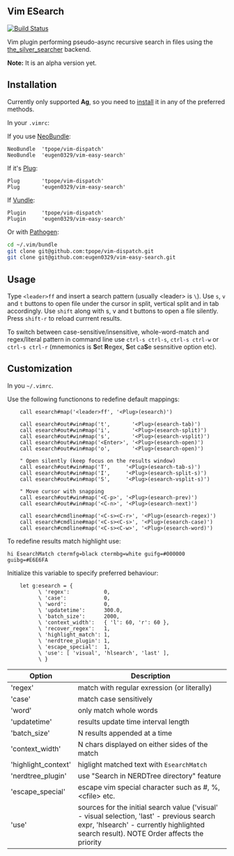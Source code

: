 ## Vim ESearch

[![Build Status](https://travis-ci.org/eugen0329/vim-esearch.svg?branch=master)](https://travis-ci.org/eugen0329/vim-esearch)

Vim plugin performing pseudo-async recursive search in files using the
[the_silver_searcher](https://github.com/ggreer/the_silver_searcher#readme) backend.

**Note:** It is an alpha version yet.


## Installation
Currently only supported **Ag**, so you need to
[install](https://github.com/ggreer/the_silver_searcher#installing)
it in any of the preferred methods.

In your `.vimrc`:

If you use [NeoBundle](https://github.com/Shougo/neobundle.vim#readme):
```vim
NeoBundle  'tpope/vim-dispatch'
NeoBundle  'eugen0329/vim-easy-search'
```

If it's [Plug](https://github.com/junegunn/vim-plug#readme):

```vim
Plug       'tpope/vim-dispatch'
Plug       'eugen0329/vim-easy-search'
```

If [Vundle](https://github.com/junegunn/vim-plug#readme):

```vim
Plugin     'tpope/vim-dispatch'
Plugin     'eugen0329/vim-easy-search'
```

Or with [Pathogen](https://github.com/tpope/vim-pathogen#readme):

```bash
cd ~/.vim/bundle
git clone git@github.com:tpope/vim-dispatch.git
git clone git@github.com:eugen0329/vim-easy-search.git
```

## Usage

Type `<leader>ff` and insert a search pattern (usually \<leader\> is `\`). Use `s`, `v` and `t` 
buttons to open file under the cursor in split, vertical split and in tab accordingly. Use `shift`
along with s, v and t buttons to open a file silently. Press `shift-r` to reload
currrent results.

To switch between case-sensitive/insensitive, whole-word-match and regex/literal pattern in command
line use `ctrl-s ctrl-s`, `ctrl-s ctrl-w` or `ctrl-s ctrl-r` (mnemonics is **S**et **R**egex,
**S**et ca**S**e sesnsitive option etc).

## Customization

In you `~/.vimrc`.

Use the following functionons to redefine default mappings:

```vim
    call esearch#map('<leader>ff', '<Plug>(esearch)')

    call esearch#out#win#map('t',       '<Plug>(esearch-tab)')
    call esearch#out#win#map('i',       '<Plug>(esearch-split)')
    call esearch#out#win#map('s',       '<Plug>(esearch-vsplit)')
    call esearch#out#win#map('<Enter>', '<Plug>(esearch-open)')
    call esearch#out#win#map('o',       '<Plug>(esearch-open)')

    " Open silently (keep focus on the results window)
    call esearch#out#win#map('T',     '<Plug>(esearch-tab-s)')
    call esearch#out#win#map('I',     '<Plug>(esearch-split-s)')
    call esearch#out#win#map('S',     '<Plug>(esearch-vsplit-s)')

    " Move cursor with snapping
    call esearch#out#win#map('<C-p>', '<Plug>(esearch-prev)')
    call esearch#out#win#map('<C-n>', '<Plug>(esearch-next)')

    call esearch#cmdline#map('<C-s><C-r>', '<Plug>(esearch-regex)')
    call esearch#cmdline#map('<C-s><C-s>', '<Plug>(esearch-case)')
    call esearch#cmdline#map('<C-s><C-w>', '<Plug>(esearch-word)')
```

To redefine results match highlight use:

```vim
hi EsearchMatch ctermfg=black ctermbg=white guifg=#000000 guibg=#E6E6FA
```

Initialize this variable to specify preferred behaviour:

```vim
    let g:esearch = {
          \ 'regex':           0,
          \ 'case':            0,
          \ 'word':            0,
          \ 'updatetime':      300.0,
          \ 'batch_size':      2000,
          \ 'context_width':   { 'l': 60, 'r': 60 },
          \ 'recover_regex':   1,
          \ 'highlight_match': 1,
          \ 'nerdtree_plugin': 1,
          \ 'escape_special':  1,
          \ 'use': [ 'visual', 'hlsearch', 'last' ],
          \ }
```

| Option              |     Description                                               |
|---------------------|---------------------------------------------------------------|
| 'regex'             | match with regular exression (or literally)                   |
| 'case'              | match case sensitively                                        |
| 'word'              | only match whole words                                        |
| 'updatetime'        | results update time interval length                           |
| 'batch_size'        | N results appended at a time                                  |
| 'context_width'     | N chars displayed on either sides of the match                |
| 'highlight_context' | higlight matched text with `EsearchMatch`                     |
| 'nerdtree_plugin'   | use "Search in NERDTree directory" feature                    |
| 'escape_special'    | escape vim special character such as #, %, \<cfile\> etc.  |
| 'use'               | sources for the initial search value ('visual' - visual selection, 'last' - previous search expr, 'hlsearch' - currently highlighted search result). NOTE Order affects the priority  |

